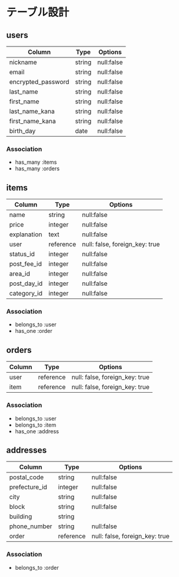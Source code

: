 # テーブル設計

## users
| Column             | Type    | Options      |
| ------------------ | ------- | ------------ |
| nickname           | string  | null:false   |
| email              | string  | null:false   |
| encrypted_password | string  | null:false   |
| last_name          | string  | null:false   |
| first_name         | string  | null:false   |
| last_name_kana     | string  | null:false   |
| first_name_kana    | string  | null:false   |
| birth_day          | date    | null:false   |

### Association
- has_many :items
- has_many :orders

## items
| Column      | Type      | Options                        |
| ----------- | --------- | ------------------------------ |
| name        | string    | null:false                     |
| price       | integer   | null:false                     |
| explanation | text      | null:false                     |
| user        | reference | null: false, foreign_key: true |
| status_id   | integer   | null:false                     |
| post_fee_id | integer   | null:false                     |
| area_id     | integer   | null:false                     |
| post_day_id | integer   | null:false                     |
| category_id | integer   | null:false                     |

### Association
- belongs_to :user
- has_one :order


## orders
| Column | Type      | Options                        |
| ------ | --------- | ------------------------------ |
| user   | reference | null: false, foreign_key: true |
| item   | reference | null: false, foreign_key: true |

### Association
- belongs_to :user
- belongs_to :item
- has_one :address


## addresses
| Column        | Type      | Options                        |
| ------------- | --------- | ------------------------------ |
| postal_code   | string    | null:false                     |
| prefecture_id | integer   | null:false                     |
| city          | string    | null:false                     |
| block         | string    | null:false                     |
| building      | string    |                                |
| phone_number  | string    | null:false                     |
| order         | reference | null: false, foreign_key: true |

### Association
- belongs_to :order
